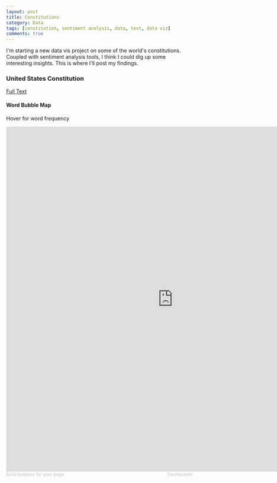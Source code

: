 ```yaml
---
layout: post
title: Constitutions
category: Data
tags: [constitution, sentiment analysis, data, text, data viz]
comments: true
---
```



I'm starting a new data vis project on some of the world's constitutions. Coupled with sentiment analysis tools, I think I could dig up some interesting insights. This is where I'll post my findings.


<h3>United States Constitution</h3>
<a href="http://sbrks.github.io/constitution/">Full Text</a>

<h4>Word Bubble Map</h4>
<p>Hover for word frequency</p>
<!--BEGIN infocaptor_embed This is the embedable widget,just paste the code from BEGIN...END.Powered by http://www.infocaptor.com--><div><iframe scrolling="no" frameborder=0 
src="http://www.infocaptor.com/bubble-my-page?size=900&mode=embed&url=https://sbrks.github.io/constitution/" width=900 height=930></iframe><div><a  style="font-size:12px;color:#C2C2C2;text-decoration:none; " href="http://www.infocaptor.com/bubble-my-page" arget="_infocaptor" >Build bubbles for your page </a><a  style="font-size:12px;color:#C2C2C2;text-decoration:none;float:right;" href="http://www.infocaptor.com" target="_infocaptor">Dashboards</a></div></div>
<!--END infocaptor_embed-->



